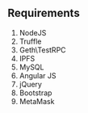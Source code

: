 ## Requirements

1. NodeJS
2. Truffle
3. Geth\TestRPC
4. IPFS
5. MySQL
6. Angular JS
7. jQuery
8. Bootstrap
9. MetaMask
